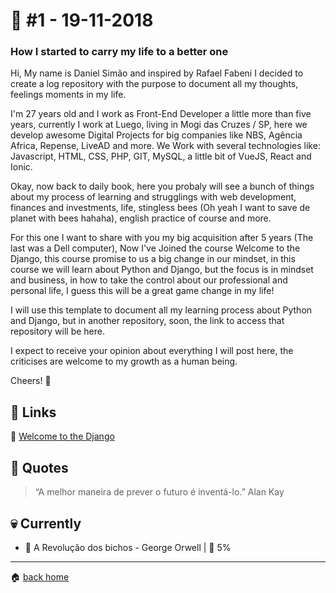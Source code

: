 # :pushpin: #1 - 19-11-2018

### How I started to carry my life to a better one

Hi, My name is Daniel Simão and inspired by Rafael Fabeni I decided to create a log repository with the purpose to document all my thoughts, feelings moments in my life.

I'm 27 years old and I work as Front-End Developer a little more than five years, currently I work at Luego, living in Mogi das Cruzes / SP, here we develop awesome Digital Projects for big companies like NBS, Agência Africa, 
Repense, LiveAD and more. We Work with several technologies like: Javascript, HTML, CSS, PHP, GIT, MySQL, a little bit of VueJS, React and Ionic.

Okay, now back to daily book, here you probaly will see a bunch of things about my process of learning and strugglings with web development, finances and investments, life, stingless bees (Oh yeah I want to save de planet with bees hahaha), english practice of course and more.

For this one I want to share with you my big acquisition after 5 years (The last was a Dell computer), Now I've Joined the course Welcome to the Django,
this course promise to us a big change in our mindset, in this course we will learn about Python and Django, but the focus is in mindset and business,
in how to take the control about our professional and personal life, I guess this will be a great game change in my life!

I will use this template to document all my learning process about Python and Django, but in another repository, soon, the link to access that repository 
will be here.

I expect to receive your opinion about everything I will post here, the criticises are welcome to my growth as a human being.

Cheers! :beer:

<!--- ## :octocat: -->
## :link: Links

:snake: [Welcome to the Django](https://welcometothedjango.com.br)

## :speech_balloon: Quotes

> “A melhor maneira de prever o futuro é inventá-lo.” Alan Kay
 
## :skull: Currently

* :book: A Revolução dos bichos - George Orwell | :running: 5%

---

:house: [back home](../../../..#home)
